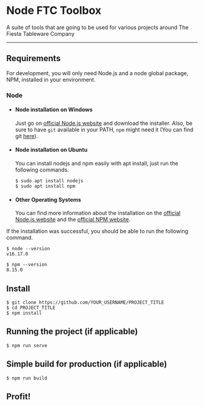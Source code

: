 # Node FTC Toolbox

A suite of tools that are going to be used for various projects around The Fiesta Tableware Company

---
## Requirements

For development, you will only need Node.js and a node global package, NPM, installed in your environment.

### Node
- #### Node installation on Windows

  Just go on [official Node.js website](https://nodejs.org/) and download the installer.
Also, be sure to have `git` available in your PATH, `npm` might need it (You can find git [here](https://git-scm.com/)).

- #### Node installation on Ubuntu

  You can install nodejs and npm easily with apt install, just run the following commands.

      $ sudo apt install nodejs
      $ sudo apt install npm

- #### Other Operating Systems
  You can find more information about the installation on the [official Node.js website](https://nodejs.org/) and the [official NPM website](https://npmjs.org/).

If the installation was successful, you should be able to run the following command.

    $ node --version
    v16.17.0

    $ npm --version
    8.15.0

## Install

    $ git clone https://github.com/YOUR_USERNAME/PROJECT_TITLE
    $ cd PROJECT_TITLE
    $ npm install

## Running the project (if applicable)

    $ npm run serve

## Simple build for production (if applicable)

    $ npm run build

## Profit!